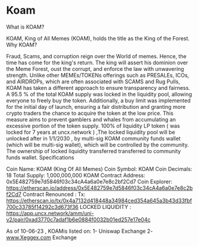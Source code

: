 # Koam
What is KOAM?

KOAM, King of All Memes (KOAM), holds the title as the King of the Forest.
Why KOAM?

Fraud, Scams, and corruption reign over the World of memes. Hence, the time has come for the king's return. The king will assert his dominion over the Meme Forest, oust the corrupt, and enforce the law with unwavering strength.
Unlike other MEMEs/TOKENs offerings such as PRESALEs, ICOs, and AIRDROPs, which are often associated with SCAMS and Rug Pulls, KOAM has taken a different approach to ensure transparency and fairness. A 95.5 % of the total KOAM supply was locked in the liquidity pool, allowing everyone to freely buy the token. Additionally, a buy limit was implemented for the initial day of launch, ensuring a fair distribution and granting more crypto traders the chance to acquire the token at the low price. This measure aims to prevent gamblers and whales from accumulating an excessive portion of the token supply.
 100% of liquidity LP token ( was locked for 7 years at  uncx.network ) ,The locked liquidity pool will be unlocked after in 1/1/2030 , by multi-sig KOAM  community funds wallet (which will be multi-sig wallet), which will be controlled by the community. The ownership of locked liquidity transferred transferred to community funds wallet.
Specifications

Coin Name: KOAM (King Of All Memes)
Coin Symbol: KOAM
Coin Decimals: 18
Total Supply: 1,000,000,000 KOAM
Contract Address: 0x5E482759e7d5846f03c34cA4a6a0e7e8c2bf2Cd7
Coin Explorer: https://etherscan.io/address/0x5E482759e7d5846f03c34cA4a6a0e7e8c2bf2Cd7
Contract Renounced : Tx: https://etherscan.io/tx/0x4a7132d418448a34984ced354a645a3b43d33fbf700c33785f14292c3d673f36
LOCKED LIQUIDITY : https://app.uncx.network/amm/uni-v2/pair/0xad3770c7adaf1b6e0884f0032b01ed257e17e04c

As of 10-06-23 , KOAMis listed on:
1- Uniswap Exchange
2- www.Xeggex.com Exchange
